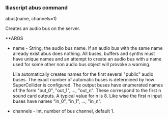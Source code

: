 ### lliascript abus command

abus(name, channels=1)

Creates an audio bus on the server.  


**ARGS

-    name - String, the audio bus name.  If an audio bus with the same name
     already exist abus does nothing.  All buses, buffers and synths must
     have unique names and an attempt to create an audio bus with a name
     used for some other non audio bus object will provoke a warning.

     Llia automatically creates names for the first several "public" audio
     buses.  The exact number of automatic buses is determined by how
     SuperCollider is configured.  The output buses have enumerated names
     of the form "out_0", "out_1", ..., "out_n".   These correspond to the
     first n sound card outputs.  A typical value for n is 8.  Like wise
     the  first n input buses have names "in_0", "in_1", ..., "in_n".

-    channels - int, number of bus channel, default 1.
